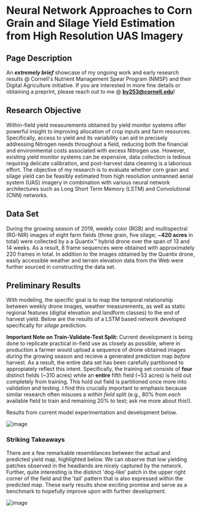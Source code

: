# Neural Network Approaches to Corn Grain and Silage Yield Estimation from High Resolution UAS Imagery

## Page Description ##
An **_extremely brief_** showcase of my ongoing work and early research results @ Cornell's Nutrient Management Spear Program (NMSP) and their Digital Agriculture initiative. If you are interested in more fine details or obtaining a preprint, please reach out to me @ **by253@cornell.edu**! 

## Research Objective ##
Within-field yield measurements obtained by yield monitor systems offer powerful insight to improving allocation of crop inputs and farm resources. Specifically, access to yield and its variability can aid in precisely addressing Nitrogen needs throughout a field, reducing both the financial and environmental costs associated with excess Nitrogen use. However, existing yield monitor systems can be expensive, data collection is tedious requiring delicate calibration, and post-harvest data cleaning is a laborious effort. The objective of my research is to evaluate whether corn grain and silage yield can be feasibly estimated from high resolution unmanned aerial system (UAS) imagery in combination with various neural network architectures such as Long Short Term Memory (LSTM) and Convolutional (CNN) networks.
  
## Data Set ##
During the growing season of 2019, weekly color (RGB) and multispectral (RG-NIR) images of eight farm fields (three grain, five silage; ~**420 acres** in total) were collected by a a Quantix™ hybrid drone over the span of 13 and 14 weeks. As a result, 8 frame sequences were obtained with approximately 220 frames in total. In addition to the images obtained by the Quantix drone, easily accessible weather and terrain elevation data from the Web were further sourced in constructing the data set. 

## Preliminary Results ##

With modeling, the specific goal is to map the temporal relationship between weekly drone images, weather measurements, as well as static regional features (digital elevation and landform classes) to the end of harvest yield. Below are the results of a LSTM based network developed specifically for _silage_ prediction. 

**Important Note on Train-Validate-Test Split:** Current development is being done to replicate practical in-field use as closely as possible, where in production a farmer would upload a sequence of drone obtained images _during_ the growing season and recieve a generated prediction map _before_ harvest. As a result, the entire data set has been carefully partitioned to appropiately reflect this intent. Specifically, the training set consists of **four** distinct fields (~310 acres) while an **entire** fifth field (~53 acres) is held out completely from training. This hold out field is partitioned once more into validation and testing. I find this crucially important to emphasis because similar research often misuses a _within field_ split (e.g., 80% from _each_ available field to train and remaining 20% to test; ask me more about this!). 

Results from current model experimentation and development below.

![image](https://user-images.githubusercontent.com/89032804/156907835-c90ca06b-49a2-46c1-92c2-f3637f1e3c3d.png)

### Striking Takeaways ###

There are a few remarkable resemblances between the actual and predicted yield map, highlighted below. We can observe that low yielding patches observed in the headlands are nicely captured by the network. Further, quite interesting is the distinct 'dog-like' patch in the upper right corner of the field and the 'tail' pattern that is also expressed within the predicted map. These early results show exciting promise and serve as a benchmark to hopefully improve upon with further development. 

![image](https://user-images.githubusercontent.com/89032804/156932821-575b72df-207c-4906-a8ac-e45ec07b0fe9.png)
